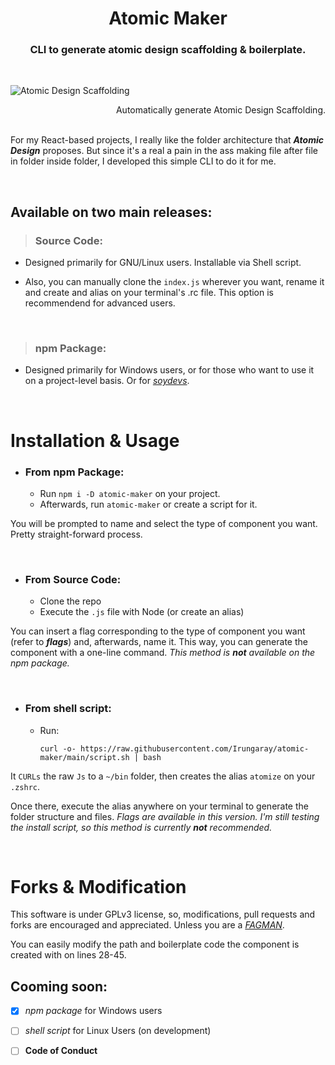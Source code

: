 <div align="center">

# **Atomic Maker**

### **CLI to generate atomic design scaffolding & boilerplate.**

</div>

<br />

![Atomic Design Scaffolding](https://i.postimg.cc/8GyWV55G/Screenshot-from-2022-02-14-23-12-44.png)

<div style="text-align: right">
    Automatically generate Atomic Design Scaffolding.
</div>

<br />

For my React-based projects, I really like the folder architecture that _**Atomic Design**_ proposes. But since it's a real a pain in the ass making file after file in folder inside folder, I developed this simple CLI to do it for me.

<br />

## **Available on two main releases:**

>### Source Code:
- Designed primarily for GNU/Linux users. Installable via Shell script.

- Also, you can manually clone the `index.js` wherever you want, rename it and create and alias on your terminal's .rc file. This option is recommendend for advanced users.

<br />

>### npm Package:
- Designed primarily for Windows users, or for those who want to use it on a project-level basis. Or for [_soydevs_](https://www.urbandictionary.com/define.php?term=Soydev).

<br />

# Installation & Usage

- ### **From npm Package:**
    - Run `npm i -D atomic-maker` on your project.
    - Afterwards, run `atomic-maker` or create a script for it.


You will be prompted to name and select the type of component you want. Pretty straight-forward process.

<br />

- ### **From Source Code:**
    - Clone the repo
    - Execute the `.js` file with Node (or create an alias)

You can insert a flag corresponding to the type of component you want (refer to _**flags**_) and, afterwards, name it. This way, you can generate the component with a one-line command. _This method is **not** available on the npm package._

<br />

- ### **From shell script:**
    - Run:

        ```curl -o- https://raw.githubusercontent.com/Irungaray/atomic-maker/main/script.sh | bash```

It `CURLs` the raw `Js` to a `~/bin` folder, then creates the alias `atomize` on your `.zshrc`.

Once there, execute the alias anywhere on your terminal to generate the folder structure and files. _Flags are available in this version. I'm still testing the install script, so this method is currently **not** recommended._

<br />

# Forks & Modification

This software is under GPLv3 license, so, modifications, pull requests and forks are encouraged and appreciated. Unless you are a [_FAGMAN_](https://www.reddit.com/r/wallstreetbets/comments/8pvu4d/now_that_microsoft_is_big_again_faang_is_now/).

You can easily modify the path and boilerplate code the component is created with on lines 28-45.

## **Cooming soon:**
- [x] *npm package* for Windows users
- [ ] *shell script* for Linux Users (on development)
- [ ] **Code of Conduct**

